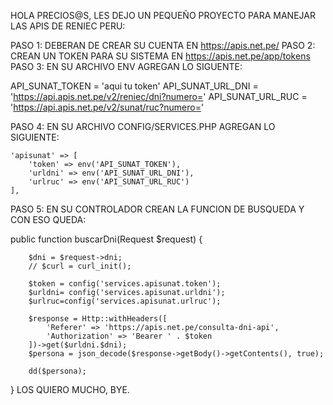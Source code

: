 HOLA PRECIOS@S, LES DEJO UN PEQUEÑO PROYECTO PARA MANEJAR LAS APIS DE RENIEC PERU:

PASO 1: DEBERAN DE CREAR SU CUENTA EN https://apis.net.pe/
PASO 2: CREAN UN TOKEN PARA SU SISTEMA EN https://apis.net.pe/app/tokens
PASO 3: EN SU ARCHIVO ENV AGREGAN LO SIGUENTE: 

API_SUNAT_TOKEN = 'aqui tu token'
API_SUNAT_URL_DNI = 'https://api.apis.net.pe/v2/reniec/dni?numero='
API_SUNAT_URL_RUC = 'https://api.apis.net.pe/v2/sunat/ruc?numero='

PASO 4: EN SU ARCHIVO CONFIG/SERVICES.PHP AGREGAN LO SIGUIENTE:
 
    'apisunat' => [
        'token' => env('API_SUNAT_TOKEN'),
        'urldni' => env('API_SUNAT_URL_DNI'),
        'urlruc' => env('API_SUNAT_URL_RUC')
    ],
PASO 5: EN SU CONTROLADOR CREAN LA FUNCION DE BUSQUEDA Y CON ESO QUEDA:

  public function buscarDni(Request $request)
    {
     

        $dni = $request->dni;
        // $curl = curl_init();

        $token = config('services.apisunat.token');
        $urldni= config('services.apisunat.urldni');
        $urlruc=config('services.apisunat.urlruc');

        $response = Http::withHeaders([
            'Referer' => 'https://apis.net.pe/consulta-dni-api',
            'Authorization' => 'Bearer ' . $token
        ])->get($urldni.$dni);
        $persona = json_decode($response->getBody()->getContents(), true);

        dd($persona);
   }
LOS QUIERO MUCHO, BYE.
